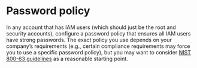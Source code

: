 # Password policy

In any account that has IAM users (which should just be the root and security accounts), configure a password policy
that ensures all IAM users have strong passwords. The exact policy you use depends on your company’s requirements (e.g.,
certain compliance requirements may force you to use a specific password policy), but you may want to consider
[NIST 800-63 guidelines](https://pages.nist.gov/8063/sp8063b.html#memsecret) as a reasonable starting point.


<!-- ##DOCS-SOURCER-START
{"sourcePlugin":"Local File Copier","hash":"47773a65d540237d52ac3da41dc74a0b"}
##DOCS-SOURCER-END -->
